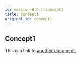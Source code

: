 ```yaml
---
id: version-0.0.1-concept1
title: Concept1
original_id: concept1
---
```


## Concept1
This is a link to [another document.](intro_concept/intro/mission.md)  
